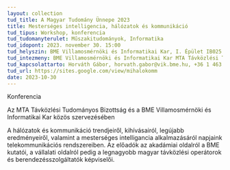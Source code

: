 ```yaml
---
layout: collection
tud_title: A Magyar Tudomány Ünnepe 2023
title: Mesterséges intelligencia, hálózatok és kommunikáció
tud_tipus: Workshop, konferencia
tud_tudomanyterulet: Műszakitudományok, Informatika
tud_idopont: 2023. november 30. 15:00
tud_helyszin: BME Villamosmérnöki és Informatikai Kar, I. Épület IB025 1117 Budapest, Magyar Tudósok krt. 2.
tud_intezmeny: BME Villamosmérnöki és Informatikai Kar MTA Távközlési Tudományos Bizottság
tud_kapcsolattarto: Horváth Gábor, horvath.gabor@vik.bme.hu, +36 1 463 3254
tud_url: https://sites.google.com/view/mihalokomm
date: 2023-10-30
---
```

Konferencia

Az MTA Távközlési Tudományos Bizottság és a BME Villamosmérnöki és Informatikai Kar közös szervezésében

A hálózatok és kommunikáció trendjeiről, kihívásairól, legújabb eredményeiről, valamint a mesterséges intelligancia alkalmazásáról napjaink telekommunikációs rendszereiben. Az előadók az akadámiai oldalról a BME kutatói, a vállalati oldalról pedig a legnagyobb magyar távközlési operátorok és berendezésszolgáltatók képviselői.
